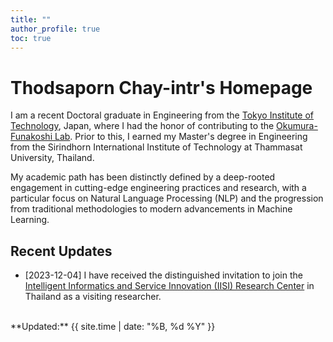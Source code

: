 ```yaml
---
title: ""
author_profile: true
toc: true
---
```


# Thodsaporn Chay-intr's Homepage

I am a recent Doctoral graduate in Engineering from the [Tokyo Institute of Technology](https://www.titech.ac.jp/english), Japan, where I had the honor of contributing to the [Okumura-Funakoshi Lab](https://lr-www.pi.titech.ac.jp/). Prior to this, I earned my Master's degree in Engineering from the Sirindhorn International Institute of Technology at Thammasat University, Thailand. 

My academic path has been distinctly defined by a deep-rooted engagement in cutting-edge engineering practices and research, with a particular focus on Natural Language Processing (NLP) and the progression from traditional methodologies to modern advancements in Machine Learning.


## Recent Updates
- [2023-12-04] I have received the distinguished invitation to join the [Intelligent Informatics and Service Innovation (IISI) Research Center](https://saki.siit.tu.ac.th/downloads/iisi/IISI-ResearchCenter-2014-v02%20(1).pdf) in Thailand as a visiting researcher.


<br>
**Updated:** {{ site.time | date: "%B, %d %Y" }}